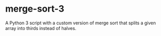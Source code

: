 # merge-sort-3

A Python 3 script with a custom version of merge sort that splits a given array into thirds instead of halves.
